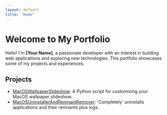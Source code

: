 ```yaml
---
layout: default
title: "Home"
---
```


# Welcome to My Portfolio

Hello! I'm **[Your Name]**, a passionate developer with an interest in building web applications and exploring new technologies. This portfolio showcases some of my projects and experiences.

## Projects

- [MacOSWallpaperSlideshow](https://github.com/LowerJacksonMound/MacOSWallpaperSlideshow): A Python script for customizing your MacOS wallpaper slideshow.
- [MacOSUninstallerAndRemnantRemover](https://github.com/LowerJacksonMound/MacOSUninstallerAndRemnantRemover): 'Completely' uninstalls applications and their remnants plus logs.
